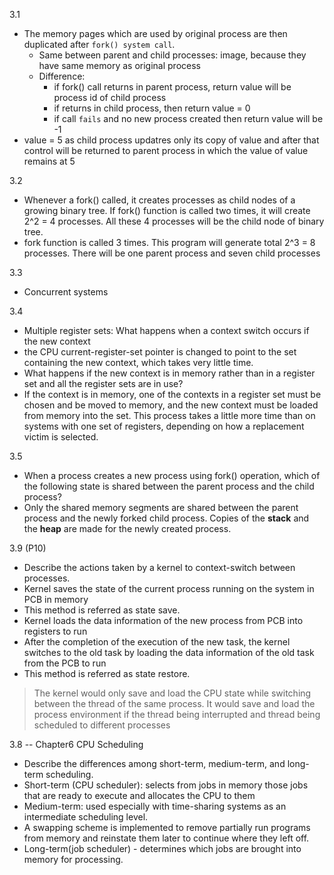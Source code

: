3.1
* The memory pages which are used by original process are then duplicated after `fork() system call`.
  * Same between parent and child processes: image, because they have same memory as original process
  * Difference: 
    * if fork() call returns in parent process, return value will be process id of child process
    * if returns in child process, then return value = 0
    * if call `fails` and no new process created then return value will be -1
* value = 5 as child process updatres only its copy of value and after that control will be returned to parent process in which the value of value remains at 5

3.2
* Whenever a fork() called, it creates processes as child nodes of a growing binary tree. If fork() function is called two times, it will create 2^2 = 4 processes. All these 4 processes will be the child node of binary tree.
* fork function is called 3 times. This program will generate total 2^3 = 8 processes. There will be one parent process and seven child processes

3.3
* Concurrent systems

3.4 
* Multiple register sets: What happens when a context switch occurs if the new context
 * the CPU current-register-set pointer is changed to point to the set containing the new context, which takes very little time. 
* What happens if the new context is in memory rather than in a register set and all the register sets are in use?
 * If the context is in memory, one of the contexts in a register set must be chosen and be moved to memory, and the new context must be loaded from memory into the set. This process takes a little more time than on systems with one set of registers, depending on how a replacement victim is selected.

3.5
* When a process creates a new process using fork() operation, which of the following state is shared between the parent process and the child process?
 * Only the shared memory segments are shared between the parent process and the newly forked child process. Copies of the **stack** and the **heap** are made for the newly created process. 

3.9 (P10)
* Describe the actions taken by a kernel to context-switch between processes.
 * Kernel saves the state of the current process running on the system in PCB in memory
  * This method is referred as state save.
 * Kernel loads the data information of the new process from PCB into registers to run
 * After the completion of the execution of the new task, the kernel switches to the old task by loading the data information of the old task from the PCB to run
  * This method is referred as state restore.
  
 > The kernel would only save and load the CPU state while switching between the thread of the same process. It would save and load the process environment if the thread being interrupted and thread being scheduled to different processes




3.8 -- Chapter6 CPU Scheduling
* Describe the differences among short-term, medium-term, and long-term scheduling.
 * Short-term (CPU scheduler): selects from jobs in memory those jobs that are ready to execute and allocates the CPU to them
 * Medium-term: used especially with time-sharing systems as an intermediate scheduling level. 
  * A swapping scheme is implemented to remove partially run programs from memory and reinstate them later to continue where they left off.
 * Long-term(job scheduler) - determines which jobs are brought into memory for processing.
